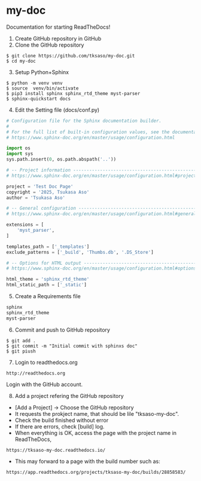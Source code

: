 # my-doc  
Documentation for starting ReadTheDocs!  

1. Create GitHub repository in GitHub  
2. Clone the GitHub repository  
```shell-session  
$ git clone https://github.com/tksaso/my-doc.git  
$ cd my-doc  
```  
3. Setup Python+Sphinx  
```shell-session  
$ python -m venv venv  
$ source  venv/bin/activate  
$ pip3 install sphinx sphinx_rtd_theme myst-parser  
$ sphinx-quickstart docs  
```  
4. Edit the Setting file (docs/conf.py)  
```python:docs/conf.py  
# Configuration file for the Sphinx documentation builder.  
#  
# For the full list of built-in configuration values, see the documentation:  
# https://www.sphinx-doc.org/en/master/usage/configuration.html  

import os  
import sys  
sys.path.insert(0, os.path.abspath('..'))

# -- Project information -----------------------------------------------------
# https://www.sphinx-doc.org/en/master/usage/configuration.html#project-information

project = 'Test Doc Page'
copyright = '2025, Tsukasa Aso'
author = 'Tsukasa Aso'

# -- General configuration ---------------------------------------------------
# https://www.sphinx-doc.org/en/master/usage/configuration.html#general-configuration

extensions = [
    'myst_parser',
]

templates_path = ['_templates']
exclude_patterns = ['_build', 'Thumbs.db', '.DS_Store']

# -- Options for HTML output -------------------------------------------------
# https://www.sphinx-doc.org/en/master/usage/configuration.html#options-for-html-output

html_theme = 'sphinx_rtd_theme'
html_static_path = ['_static']
```

5. Create a Requirements file  
```:docs/requirements.txt  
sphinx  
sphinx_rtd_theme
myst-parser
```

6. Commit and push to GitHub repository  
```shell-session
$ git add .
$ git commit -m "Initial commit with sphinxs doc"
$ git piush
```

7. Login to readthedocs.org  
```
http://readthedocs.org
```
Login with the GitHub account.  

8. Add a project refering the GitHub repository  
 - [Add a Project] -> Choose the GitHub repository  
 - It requests the prokject name, that should be lile "tksaso-my-doc".  
 - Check the build finished without error  
 - If there are errors, check [build] log.  
 - When everything is OK, access the page with the project name in ReadTheDocs,  
 ```
 https://tksaso-my-doc.readthedocs.io/
 ```
 - This may forward to a page with the build number such as:  
 ```
 https://app.readthedocs.org/projects/tksaso-my-doc/builds/28858583/
 ```

